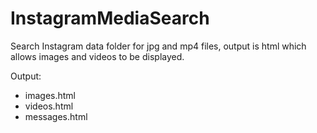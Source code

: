 # InstagramMediaSearch
Search Instagram data folder for jpg and mp4 files, output is html which allows images and videos to be displayed.

Output:
- images.html
- videos.html
- messages.html
